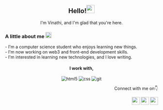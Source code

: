 <div align="center">
<h2>Hello!<img src="https://emojis.slackmojis.com/emojis/images/1643516975/30307/meow_derpy.png?1643516975" width="27"/></h2>
<p>I'm Vinathi, and I'm glad that you're here.<p>
</div>


<h3> A little about me <img src="https://emojis.slackmojis.com/emojis/images/1643515332/13504/meow_eyespout.png?1643515332" width="20"/></h3>
<p>- I'm a computer science student who enjoys learning new things.<br>
- I'm now working on web3 and front-end development skills.<br> 
- I'm interested in learning  new technologies, and I love writing.</p>
<div align="center">
<h4>I work with,</h4>
<p>
<img alt="html5" src="https://img.shields.io/badge/-HTML5-E34F26?style=flat-square&logo=html5&logoColor=white" />
  <img alt="css" src="https://img.shields.io/badge/-CSS3-3a87ad?style=flat-square&logo=css3&logoColor=white" />
  <img alt="git" src="https://img.shields.io/badge/-Git-F05032?style=flat-square&logo=git&logoColor=white" />
  
</p>
</div>
<div align="right">
<p>Connect with me on👇
<div> <a href="https://hashnode.com/@vinathi17" target="_blank" rel="noreferrer"><img src="https://raw.githubusercontent.com/danielcranney/readme-generator/main/public/icons/socials/hashnode.svg" width="26" height="26" /></a> 
 <a href="https://www.linkedin.com/in/vinathi-vissapragada-67427123a/" target="_blank" rel="noreferrer"><img src="https://raw.githubusercontent.com/danielcranney/readme-generator/main/public/icons/socials/linkedin.svg" width="26" height="26" /></a>
<a href="https://twitter.com/vv_writes" target="_blank" rel="noreferrer"><img src="https://raw.githubusercontent.com/danielcranney/readme-generator/main/public/icons/socials/twitter.svg" width="26" height="26" /></a></p></div>


